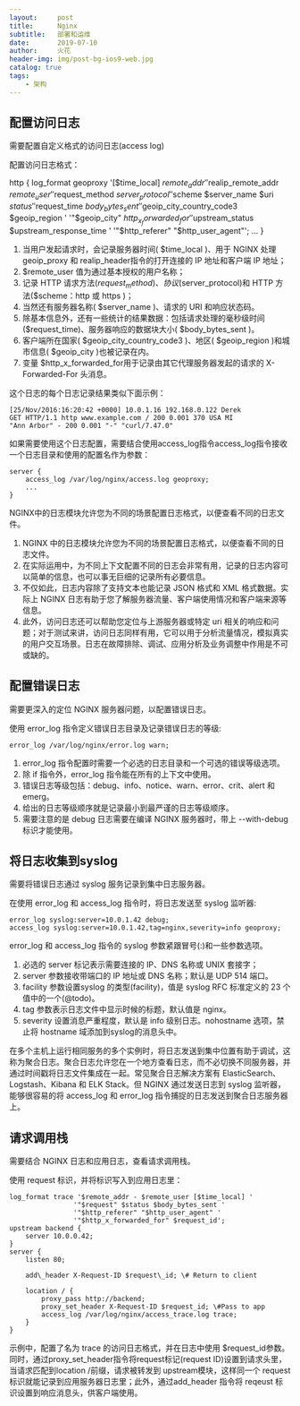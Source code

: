 ```yaml
---
layout:     post
title:      Nginx
subtitle:   部署和运维
date:       2019-07-10
author:     火花
header-img: img/post-bg-ios9-web.jpg
catalog: true
tags:
    - 架构
---
```


## 配置访问日志 ##

需要配置自定义格式的访问日志(access log)

配置访问日志格式：

http {
    log_format geoproxy
    '[$time_local] $remote_addr '
    '$realip_remote_addr $remote_user '
    '$request_method $server_protocol '
    '$scheme $server_name $uri $status '
    '$request_time $body_bytes_sent '
    '$geoip_city_country_code3 $geoip_region '
    '"$geoip_city" $http_x_forwarded_for '
    '$upstream_status $upstream_response_time '
    '"$http_referer" "$http_user_agent"';
    ...
}

1. 当用户发起请求时，会记录服务器时间( $time_local )、用于 NGINX 处理 geoip_proxy 和 realip_header指令的打开连接的 IP 地址和客户端 IP 地址；
2. $remote_user 值为通过基本授权的用户名称；
3. 记录 HTTP 请求方法($request_method)、协议($server_protocol)和 HTTP 方法($scheme：http 或 https )；
4. 当然还有服务器名称( $server_name )、请求的 URI 和响应状态码。
5. 除基本信息外，还有一些统计的结果数据：包括请求处理的毫秒级时间($request_time)、服务器响应的数据块大小( $body_bytes_sent )。
6. 客户端所在国家( $geoip_city_country_code3 )、地区( $geoip_region )和城市信息( $geoip_city )也被记录在内。
7. 变量 $http_x_forwarded_for用于记录由其它代理服务器发起的请求的 X-Forwarded-For 头消息。

这个日志的每个日志记录结果类似下面示例：

	[25/Nov/2016:16:20:42 +0000] 10.0.1.16 192.168.0.122 Derek
	GET HTTP/1.1 http www.example.com / 200 0.001 370 USA MI
	"Ann Arbor" - 200 0.001 "-" "curl/7.47.0"

如果需要使用这个日志配置，需要结合使用access_log指令access_log指令接收一个日志目录和使用的配置名作为参数：

	server {
	    access_log /var/log/nginx/access.log geoproxy;
	    ...
	}

NGINX中的日志模块允许您为不同的场景配置日志格式，以便查看不同的日志文件。

1. NGINX 中的日志模块允许您为不同的场景配置日志格式，以便查看不同的日志文件。
2. 在实际运用中，为不同上下文配置不同的日志会非常有用，记录的日志内容可以简单的信息，也可以事无巨细的记录所有必要信息。
3. 不仅如此，日志内容除了支持文本也能记录 JSON 格式和 XML 格式数据。实际上 NGINX 日志有助于您了解服务器流量、客户端使用情况和客户端来源等信息。
4. 此外，访问日志还可以帮助您定位与上游服务器或特定 uri 相关的响应和问题；对于测试来讲，访问日志同样有用，它可以用于分析流量情况，模拟真实的用户交互场景。日志在故障排除、调试、应用分析及业务调整中作用是不可或缺的。


## 配置错误日志 ##

需要更深入的定位 NGINX 服务器问题，以配置错误日志。

使用 error_log 指令定义错误日志目录及记录错误日志的等级:

	error_log /var/log/nginx/error.log warn;

1. error_log 指令配置时需要一个必选的日志目录和一个可选的错误等级选项。
2. 除 if 指令外，error_log 指令能在所有的上下文中使用。
3. 错误日志等级包括：debug、info、notice、warn、error、crit、alert 和 emerg。
4. 给出的日志等级顺序就是记录最小到最严谨的日志等级顺序。
5. 需要注意的是 debug 日志需要在编译 NGINX 服务器时，带上 --with-debug 标识才能使用。


## 将日志收集到syslog ##
需要将错误日志通过 syslog 服务记录到集中日志服务器。

在使用 error_log 和 access_log 指令时，将日志发送至 syslog 监听器:

	error_log syslog:server=10.0.1.42 debug;
	access_log syslog:server=10.0.1.42,tag=nginx,severity=info geoproxy;

error_log 和 access_log 指令的 syslog 参数紧跟冒号(:)和一些参数选项。

1. 必选的 server 标记表示需要连接的 IP、DNS 名称或 UNIX 套接字；
2. server 参数接收带端口的 IP 地址或 DNS 名称；默认是 UDP 514 端口。
3. facility 参数设置syslog 的类型(facility)，值是 syslog RFC 标准定义的 23 个值中的一个(@todo)。
4. tag 参数表示日志文件中显示时候的标题，默认值是 nginx。
5. severity 设置消息严重程度，默认是 info 级别日志。nohostname 选项，禁止将 hostname 域添加到syslog的消息头中。

在多个主机上运行相同服务的多个实例时，将日志发送到集中位置有助于调试，这称为聚合日志。聚合日志允许您在一个地方查看日志，而不必切换不同服务器，并通过时间戳将日志文件集成在一起。常见聚合日志解决方案有 ElasticSearch、Logstash、Kibana 和 ELK Stack。但 NGINX 通过发送日志到 syslog 监听器，能够很容易的将 access_log 和 error_log 指令捕捉的日志发送到聚合日志服务器上。

## 请求调用栈 ##

需要结合 NGINX 日志和应用日志，查看请求调用栈。

使用 request 标识，并将标识写入到应用日志里：

	log_format trace '$remote_addr - $remote_user [$time_local] '
	                '"$request" $status $body_bytes_sent '
	                '"$http_referer" "$http_user_agent" '
	                '"$http_x_forwarded_for" $request_id';
	upstream backend {
	    server 10.0.0.42;
	}
	server {
	    listen 80;
	
	    add\_header X-Request-ID $request\_id; \# Return to client
	
	    location / {    
	        proxy_pass http://backend;    
	        proxy_set_header X-Request-ID $request_id; \#Pass to app    
	        access_log /var/log/nginx/access_trace.log trace;    
	    }
	}

示例中，配置了名为 trace 的访问日志格式，并在日志中使用 $request_id参数。同时，通过proxy_set_header指令将request标记(request ID)设置到请求头里，当请求匹配到location /前缀，请求被转发到 upstream模块，这样同一个 request 标识就能记录到应用服务器日志里；此外，通过add_header 指令将 reqeust 标识设置到响应消息头，供客户端使用。


